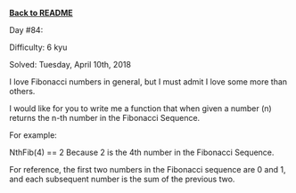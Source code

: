 ﻿<a href=https://github.com/hlais/Kata---a---Day><b>Back to README</b><a>

Day #84: 

Difficulty: 6 kyu

Solved: Tuesday, April 10th, 2018


I love Fibonacci numbers in general, but I must admit I love some more than others.

I would like for you to write me a function that when given a number (n) returns the n-th number in the Fibonacci Sequence.

For example:

   NthFib(4) == 2
Because 2 is the 4th number in the Fibonacci Sequence.

For reference, the first two numbers in the Fibonacci sequence are 0 and 1, and each subsequent number is the sum of the previous two.

